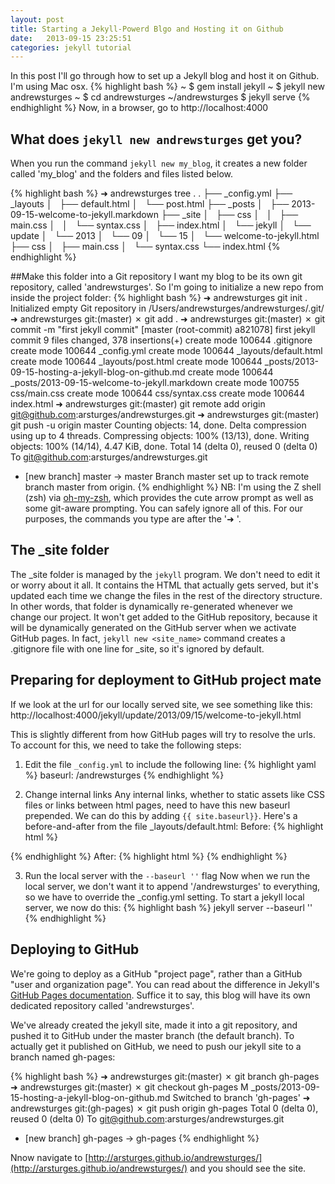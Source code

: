 ```yaml
---
layout: post
title: Starting a Jekyll-Powerd Blgo and Hosting it on Github
date:   2013-09-15 23:25:51
categories: jekyll tutorial
---
```

In this post I'll go through how to set up a Jekyll blog and host it on Github.
I'm using Mac osx.
{% highlight bash %}
~ $ gem install jekyll
~ $ jekyll new andrewsturges
~ $ cd andrewsturges
~/andrewsturges $ jekyll serve
{% endhighlight %}
Now, in a browser, go to http://localhost:4000

What does `jekyll new andrewsturges` get you?
---------------------------------------------
When you run the command `jekyll new my_blog`, it creates a new folder called
'my_blog' and the folders and files listed below.

{% highlight bash %}
➜  andrewsturges  tree .
.
├── _config.yml
├── _layouts
│   ├── default.html
│   └── post.html
├── _posts
│   ├── 2013-09-15-welcome-to-jekyll.markdown
├── _site
│   ├── css
│   │   ├── main.css
│   │   └── syntax.css
│   ├── index.html
│   └── jekyll
│       └── update
│           └── 2013
│               └── 09
│                   └── 15
│                       └── welcome-to-jekyll.html
├── css
│   ├── main.css
│   └── syntax.css
└── index.html
{% endhighlight %}

##Make this folder into a Git repository
I want my blog to be its own git repository, called 'andrewsturges'. So I'm
going to initialize a new repo from inside the project folder:
{% highlight bash %}
➜  andrewsturges  git init .
Initialized empty Git repository in /Users/andrewsturges/andrewsturges/.git/
➜  andrewsturges git:(master) ✗ git add .
➜  andrewsturges git:(master) ✗ git commit -m "first jekyll commit"
[master (root-commit) a821078] first jekyll commit
 9 files changed, 378 insertions(+)
 create mode 100644 .gitignore
 create mode 100644 _config.yml
 create mode 100644 _layouts/default.html
 create mode 100644 _layouts/post.html
 create mode 100644 _posts/2013-09-15-hosting-a-jekyll-blog-on-github.md
 create mode 100644 _posts/2013-09-15-welcome-to-jekyll.markdown
 create mode 100755 css/main.css
 create mode 100644 css/syntax.css
 create mode 100644 index.html
➜  andrewsturges git:(master) git remote add origin git@github.com:arsturges/andrewsturges.git
➜  andrewsturges git:(master) git push -u origin master
Counting objects: 14, done.
Delta compression using up to 4 threads.
Compressing objects: 100% (13/13), done.
Writing objects: 100% (14/14), 4.47 KiB, done.
Total 14 (delta 0), reused 0 (delta 0)
To git@github.com:arsturges/andrewsturges.git
 * [new branch]      master -> master
Branch master set up to track remote branch master from origin.
{% endhighlight %}
NB: I'm using the Z shell (zsh) via [oh-my-zsh](https://github.com/robbyrussell/oh-my-zsh), which provides the cute arrow prompt
as well as some git-aware prompting. You can safely ignore all of this. For
our purposes, the commands you type are after the '➜ '.

## The _site folder
The _site folder is managed by the `jekyll` program. We don't need to edit it
or worry about it all. It contains the HTML that actually gets served, but it's
updated each time we change the files in the rest of the directory structure.
In other words, that folder is dynamically re-generated whenever we change our
project. It won't get added to the GitHub repository, because it will be 
dynamically generated on the GitHub server when we activate GitHub pages. In
fact, `jekyll new <site_name>` command creates a .gitignore file with one line
for _site, so it's ignored by default.

## Preparing for deployment to GitHub project mate
If we look at the url for our locally served site, we see something like this:
http://localhost:4000/jekyll/update/2013/09/15/welcome-to-jekyll.html

This is slightly different from how GitHub pages will try to resolve the urls.
To account for this, we need to take the following steps:
1. Edit the file `_config.yml` to include the following line:
{% highlight yaml %}
baseurl: /andrewsturges
{% endhighlight %}

2. Change internal links
Any internal links, whether to static assets like CSS files or links between
html pages, need to have this new baseurl prepended. We can do this by adding
`{{ site.baseurl}}`. Here's a before-and-after from the file _layouts/default.html:
Before:
{% highlight html %}
<link rel="stylesheet" href="/css/syntax.css">
{% endhighlight %}
After:
{% highlight html %}
<link rel="stylesheet" href="{{ site.baseurl}}/css/syntax.css">
{% endhighlight %}

3. Run the local server with the `--baseurl ''` flag
Now when we run the local server, we don't want it to append '/andrewsturges'
to everything, so we have to override the _config.yml setting. To start a 
jekyll local server, we now do this:
{% highlight bash %}
jekyll server --baseurl ''  
{% endhighlight %}

## Deploying to GitHub
We're going to deploy as a GitHub "project page", rather than a GitHub "user and
organization page". You can read about the difference in Jekyll's [GitHub Pages 
documentation](http://jekyllrb.com/docs/github-pages/). Suffice it to say, this
blog will have its own dedicated repository called 'andrewsturges'.

We've already created the jekyll site, made it into a git repository, and pushed
it to GitHub under the master branch (the default branch). To actually get it
published on GitHub, we need to push our jekyll site to a branch named gh-pages:

{% highlight bash %}
➜  andrewsturges git:(master) ✗ git branch gh-pages
➜  andrewsturges git:(master) ✗ git checkout gh-pages 
M   _posts/2013-09-15-hosting-a-jekyll-blog-on-github.md
Switched to branch 'gh-pages'
➜  andrewsturges git:(gh-pages) ✗ git push origin gh-pages
Total 0 (delta 0), reused 0 (delta 0)
To git@github.com:arsturges/andrewsturges.git
 * [new branch]      gh-pages -> gh-pages
{% endhighlight %}

Nnow navigate to [http://arsturges.github.io/andrewsturges/](http://arsturges.github.io/andrewsturges/) and you should see the site.
